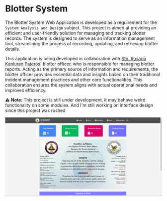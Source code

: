 # Blotter System

The Blotter System Web Application is developed as a requirement for the `System Analysis and Design` subject. This project is aimed at providing an efficient and user-friendly solution for managing and tracking blotter records. The system is designed to serve as an information management tool, streamlining the process of recording, updating, and retrieving blotter details.

This application is being developed in collaboration with [Sto. Rosario Kanluran Pateros](https://www.google.com/maps/place/68m.lozAda+Sto.+Rosario+Kanluran+Barangay+Hall/@14.5526269,121.0662068,17z/data=!3m1!4b1!4m6!3m5!1s0x3397c8862217a9d9:0x92e8df6972942ee9!8m2!3d14.5526269!4d121.0687817!16s%2Fg%2F11bzvtrrfh?entry=ttu&g_ep=EgoyMDI1MDEwOC4wIKXMDSoASAFQAw%3D%3D)' blotter officer, who is responsible for managing blotter reports. Acting as the primary source of information and requirements, the blotter officer provides essential data and insights based on their traditional incident management practices and other core functionalities. This collaboration ensures the system aligns with actual operational needs and improves efficiency.

⚠️ **Note:** This project is still under development, it may behave weird functionality on some modules. And I'm still working on interface design since this project was rushed

![BSRKP](readme_images/overview.png)

